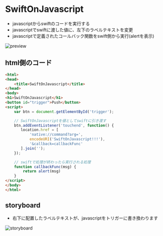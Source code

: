 # SwiftOnJavascript

- javascriptからswiftのコードを実行する
- javascriptでswiftに渡した値に、左下のラベルテキストを変更
- javascriptで定義されたコールバック関数をswift側から実行(alertを表示)

![preview](https://i.gyazo.com/6b72b1a4b89ffad6fe6e73ce84850b78.gif)

## html側のコード

```html
<html>
<head>
    <title>SwiftOnJavascript</title>
</head>
<body>
<h1>SwiftOnJavascript</h1>
<button id="trigger">Push</button>
<script>
    var btn = document.getElementById('trigger');

    // SwiftOnJavascriptを値としてswiftに引き渡す
    btn.addEventListener('touchend', function() {
       location.href = [
           'native://command?arg=',
           encodeURI('SwiftOnJavascript!!!'),
           '&callback=callbackFunc'
       ].join('');
    });

    // swiftで処理が終わったら実行される処理
    function callbackFunc(msg) {
        return alert(msg)
    }
</script>
</body>
</html>
```

## storyboard

- 右下に配置したラベルテキストが、javascriptをトリガーに書き換わります

![storyboard](https://cloud.githubusercontent.com/assets/1150412/9714656/52a6e6fe-5594-11e5-8868-02e205938e13.png)
